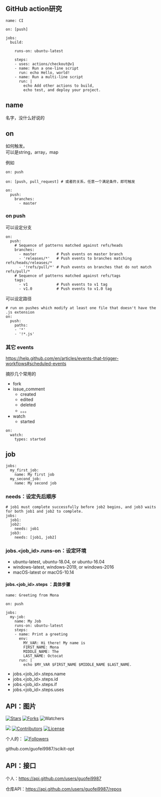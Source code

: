 
## GitHub action研究

```
name: CI

on: [push]

jobs:
  build:

    runs-on: ubuntu-latest

    steps:
    - uses: actions/checkout@v1
    - name: Run a one-line script
      run: echo Hello, world!
    - name: Run a multi-line script
      run: |
        echo Add other actions to build,
        echo test, and deploy your project.
```

## name
名字，没什么好说的

## on

如何触发。  
可以是string，array，map

例如
```
on: push

on: [push, pull_request] # 或者的关系，任意一个满足条件，即可触发

on:
  push:
    branches:
      - master
```





### on push

可以设定分支

```
on:
  push:
    # Sequence of patterns matched against refs/heads
    branches:    
      - master         # Push events on master branch
      - 'releases/*'   # Push events to branches matching refs/heads/releases/*
      - '!refs/pull/*' # Push events on branches that do not match refs/pull/*
    # Sequence of patterns matched against refs/tags
    tags:        
      - v1             # Push events to v1 tag
      - v1.0           # Push events to v1.0 tag
```


可以设定路径
```
# run on pushes which modify at least one file that doesn't have the .js extension
on:
  push:
    paths:
    - '*'    
    - '!*.js'
```

### 其它 events
https://help.github.com/en/articles/events-that-trigger-workflows#scheduled-events

摘抄几个常用的
- fork
- issue_comment
  - created
  - edited
  - deleted
  - 。。。
- watch
  - started

```
on:
  watch:
    types: started

```


## job
```
jobs:
  my_first_job:
    name: My first job
  my_second_job:
    name: My second job
```
### needs：设定先后顺序
```
# job1 must complete successfully before job2 begins, and job3 waits for both job1 and job2 to complete.
jobs:
  job1:
  job2:
    needs: job1
  job3:
    needs: [job1, job2]
```
### jobs.<job_id>.runs-on：设定环境

- ubuntu-latest, ubuntu-18.04, or ubuntu-16.04
- windows-latest, windows-2019, or windows-2016
- macOS-latest or macOS-10.14

#### jobs.<job_id>.steps ：具体步骤

```
name: Greeting from Mona

on: push

jobs:
  my-job:
    name: My Job
    runs-on: ubuntu-latest
    steps:
    - name: Print a greeting
      env:
        MY_VAR: Hi there! My name is
        FIRST_NAME: Mona
        MIDDLE_NAME: The
        LAST_NAME: Octocat
      run: |
        echo $MY_VAR $FIRST_NAME $MIDDLE_NAME $LAST_NAME.
```

- jobs.<job_id>.steps.name
- jobs.<job_id>.steps.id
- jobs.<job_id>.steps.if
- jobs.<job_id>.steps.uses





## API：图片



[![Stars](https://img.shields.io/github/stars/guofei9987/scikit-opt.svg?label=Stars&style=social)](https://github.com/guofei9987/scikit-opt/stargazers)
[![Forks](https://img.shields.io/github/forks/guofei9987/scikit-opt.svg?label=Fork&style=social)](https://github.com/guofei9987/scikit-opt/network/members)
![Watchers](https://img.shields.io/github/watchers/guofei9987/scikit-opt?style=social)

![](https://img.shields.io/sourcegraph/rrc/github.com/guofei9987/scikit-opt)
[![Contributors](https://img.shields.io/github/contributors/guofei9987/scikit-opt.svg)](https://github.com/guofei9987/scikit-opt/graphs/contributors)
[![License](https://i.creativecommons.org/l/by-nc-sa/4.0/88x31.png)](http://creativecommons.org/licenses/by-nc-sa/4.0/)




个人的：
[![Followers](https://img.shields.io/github/followers/guofei9987?style=social)](https://github.com/guofei9987)



github.com/guofei9987/scikit-opt

## API：接口

个人：https://api.github.com/users/guofei9987



仓库API：https://api.github.com/users/guofei9987/repos

